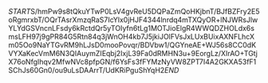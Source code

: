 $START$S/hmPw9s8tQkuYTwP0LsV4gvReU5DQPaZmQoHKjbnT/BJfBZFry2E5oRgmrxbT/OQrTAsrXmzqRaS7IcYlx0jHJF4344lnrdq4mTXQyOR+lNJWRsJlwYLYdGSVncnLFsdy6kRctdQr5yTOIyfn6tLg1MOTJioElgR4WWQDZHOLdx6smsLFH97j9gPR84G5Rtn84q3jWnOH4kb7J5jkiJOlFVsJxLUxBUixAXNFLhcXm05Oo9NaYTGvRM9hLJsD0mooPovqr/BDVbw1/QGYneAE+WJ56s8CC0dKVYXaKecVmM6N3QIAuymZIEqbj2IxjL39Fa0dRMHN3u+9EorgLz/XIrAO+TGtjX76oNfgIhqv2MfwNVc8pfpGN/f6YsFs3fFYMzNyVW8ZPT7I4A2GKXA53fF1SChJs60Gn0/ou9uLsDAArrT/UdKRiPguShYqH2$END$